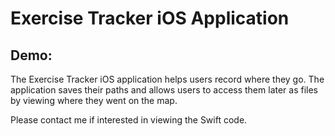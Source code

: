 # Exercise Tracker iOS Application
## Demo: 
The Exercise Tracker iOS application helps users record where they go. The application saves their paths and allows users to access them later as files by viewing where they went on the map.

Please contact me if interested in viewing the Swift code.
